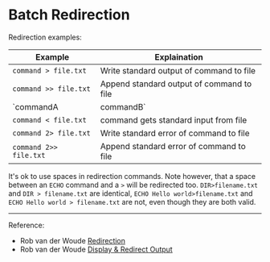 # Batch Redirection

Redirection examples:

| Example              | Explaination                                                       |
|----------------------|--------------------------------------------------------------------|
| `command > file.txt`   | Write standard output of command to file                           |
| `command >> file.txt`  | Append standard output of command to file                          |
| `commandA | commandB`  | Redirect standard output of commandA to standard input of commandB |
| `command < file.txt`   | command gets standard input from file                              |
| `command 2> file.txt`  | Write standard error of command to file                            |
| `command 2>> file.txt` | Append standard error of command to file                           |

It's ok to use spaces in redirection commands. Note however, that a space between an `ECHO` command and a `>` will be redirected too. `DIR>filename.txt` and `DIR > filename.txt` are identical, `ECHO Hello world>filename.txt` and `ECHO Hello world > filename.txt` are not, even though they are both valid.

---
Reference:
- Rob van der Woude [Redirection](http://www.robvanderwoude.com/redirection.php)
- Rob van der Woude [Display & Redirect Output](http://www.robvanderwoude.com/battech_redirection.php)